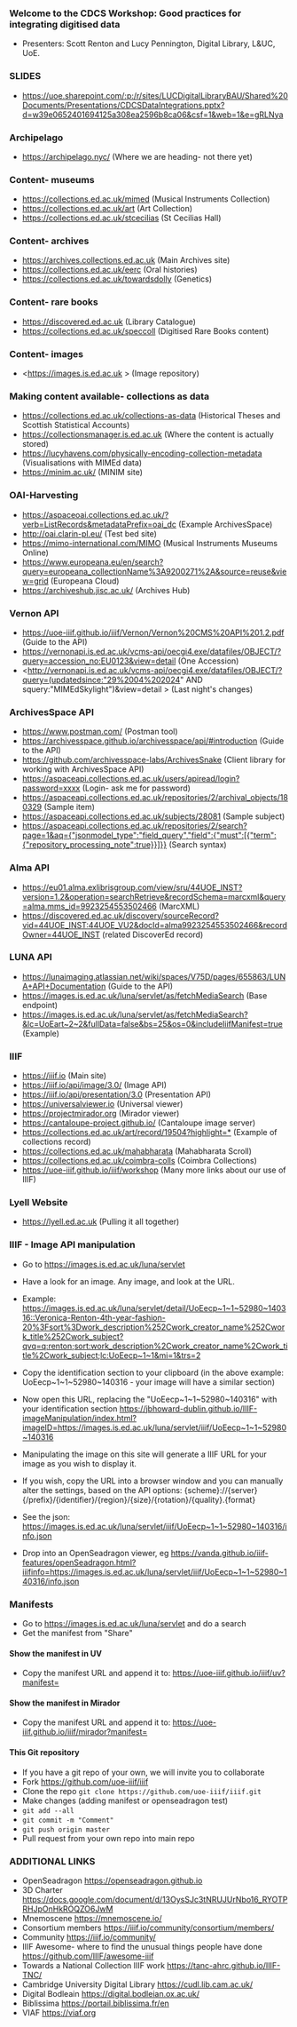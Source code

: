 ### Welcome to the CDCS Workshop: Good practices for integrating digitised data
* Presenters: Scott Renton and Lucy Pennington, Digital Library, L&UC, UoE.

### SLIDES 
* <https://uoe.sharepoint.com/:p:/r/sites/LUCDigitalLibraryBAU/Shared%20Documents/Presentations/CDCSDataIntegrations.pptx?d=w39e0652401694125a308ea2596b8ca06&csf=1&web=1&e=gRLNya>

### Archipelago
* <https://archipelago.nyc/> (Where we are heading- not there yet)

### Content- museums
* <https://collections.ed.ac.uk/mimed> (Musical Instruments Collection)
* <https://collections.ed.ac.uk/art> (Art Collection)
* <https://collections.ed.ac.uk/stcecilias> (St Cecilias Hall)

### Content- archives
* <https://archives.collections.ed.ac.uk> (Main Archives site)
* <https://collections.ed.ac.uk/eerc> (Oral histories)
* <https://collections.ed.ac.uk/towardsdolly> (Genetics)

### Content- rare books
* <https://discovered.ed.ac.uk> (Library Catalogue)
* <https://collections.ed.ac.uk/speccoll> (Digitised Rare Books content)

### Content- images
* <https://images.is.ed.ac.uk > (Image repository)

### Making content available- collections as data
* <https://collections.ed.ac.uk/collections-as-data> (Historical Theses and Scottish Statistical Accounts)
* <https://collectionsmanager.is.ed.ac.uk> (Where the content is actually stored)
* <https://lucyhavens.com/physically-encoding-collection-metadata> (Visualisations with MIMEd data)
* <https://minim.ac.uk/> (MINIM site)

### OAI-Harvesting
* <https://aspaceoai.collections.ed.ac.uk/?verb=ListRecords&metadataPrefix=oai_dc> (Example ArchivesSpace)
* <http://oai.clarin-pl.eu/> (Test bed site)
* <https://mimo-international.com/MIMO> (Musical Instruments Museums Online)
* <https://www.europeana.eu/en/search?query=europeana_collectionName%3A9200271%2A&source=reuse&view=grid> (Europeana Cloud)
* <https://archiveshub.jisc.ac.uk/> (Archives Hub)

### Vernon API
* <https://uoe-iiif.github.io/iiif/Vernon/Vernon%20CMS%20API%201.2.pdf> (Guide to the API)
* <https://vernonapi.is.ed.ac.uk/vcms-api/oecgi4.exe/datafiles/OBJECT/?query=accession_no:EU0123&view=detail> (One Accession)
* <http://vernonapi.is.ed.ac.uk/vcms-api/oecgi4.exe/datafiles/OBJECT/?query=(updatedsince:"29%2004%202024" AND squery:"MIMEdSkylight")&view=detail > (Last night's changes)

### ArchivesSpace API
* <https://www.postman.com/> (Postman tool)
* <https://archivesspace.github.io/archivesspace/api/#introduction> (Guide to the API)
* <https://github.com/archivesspace-labs/ArchivesSnake> (Client library for working with ArchivesSpace API)
* <https://aspaceapi.collections.ed.ac.uk/users/apiread/login?password=xxxx> (Login- ask me for password)
* <https://aspaceapi.collections.ed.ac.uk/repositories/2/archival_objects/180329> (Sample item)
* <https://aspaceapi.collections.ed.ac.uk/subjects/28081> (Sample subject)
* <https://aspaceapi.collections.ed.ac.uk/repositories/2/search?page=1&aq={"jsonmodel_type":"field_query","field":{"must":[{"term":{"repository_processing_note":true}}]}}> (Search syntax)


### Alma API
* <https://eu01.alma.exlibrisgroup.com/view/sru/44UOE_INST?version=1.2&operation=searchRetrieve&recordSchema=marcxml&query=alma.mms_id=9923254553502466> (MarcXML)
* <https://discovered.ed.ac.uk/discovery/sourceRecord?vid=44UOE_INST:44UOE_VU2&docId=alma9923254553502466&recordOwner=44UOE_INST> (related DiscoverEd record)

### LUNA API
* <https://lunaimaging.atlassian.net/wiki/spaces/V75D/pages/655863/LUNA+API+Documentation> (Guide to the API)
* <https://images.is.ed.ac.uk/luna/servlet/as/fetchMediaSearch> (Base endpoint)
* <https://images.is.ed.ac.uk/luna/servlet/as/fetchMediaSearch?&lc=UoEart~2~2&fullData=false&bs=25&os=0&includeIiifManifest=true> (Example) 


### IIIF
* <https://iiif.io> (Main site)
* <https://iiif.io/api/image/3.0/> (Image API)
* <https://iiif.io/api/presentation/3.0> (Presentation API)
* <https://universalviewer.io> (Universal viewer)
* <https://projectmirador.org> (Mirador viewer)
* <https://cantaloupe-project.github.io/> (Cantaloupe image server)
* <https://collections.ed.ac.uk/art/record/19504?highlight=*> (Example of collections record)
* <https://collections.ed.ac.uk/mahabharata> (Mahabharata Scroll)
* <https://collections.ed.ac.uk/coimbra-colls> (Coimbra Collections)
* <https://uoe-iiif.github.io/iiif/workshop> (Many more links about our use of IIIF)

### Lyell Website 
* <https://lyell.ed.ac.uk> (Pulling it all together)

### IIIF - Image API manipulation
* Go to <https://images.is.ed.ac.uk/luna/servlet>
* Have a look for an image. Any image, and look at the URL.
* Example:
<https://images.is.ed.ac.uk/luna/servlet/detail/UoEecp~1~1~52980~140316::Veronica-Renton-4th-year-fashion-20%3Fsort%3Dwork_description%252Cwork_creator_name%252Cwork_title%252Cwork_subject?qvq=q:renton;sort:work_description%2Cwork_creator_name%2Cwork_title%2Cwork_subject;lc:UoEecp~1~1&mi=1&trs=2>
* Copy the identification section to your clipboard (in the above example: UoEecp~1~1~52980~140316 - your image will have a similar section)

* Now open this URL, replacing the "UoEecp~1~1~52980~140316" with your identification section
<https://jbhoward-dublin.github.io/IIIF-imageManipulation/index.html?imageID=https://images.is.ed.ac.uk/luna/servlet/iiif/UoEecp~1~1~52980~140316>

* Manipulating the image on this site will generate a IIIF URL for your image as you wish to display it.

* If you wish, copy the URL into a browser window and you can manually alter the settings, based on the API options:
{scheme}://{server}{/prefix}/{identifier}/{region}/{size}/{rotation}/{quality}.{format}

* See the json: 
<https://images.is.ed.ac.uk/luna/servlet/iiif/UoEecp~1~1~52980~140316/info.json>

* Drop into an OpenSeadragon viewer, eg
<https://vanda.github.io/iiif-features/openSeadragon.html?iiifinfo=https://images.is.ed.ac.uk/luna/servlet/iiif/UoEecp~1~1~52980~140316/info.json>

### Manifests
* Go to <https://images.is.ed.ac.uk/luna/servlet> and do a search
* Get the manifest from "Share"

#### Show the manifest in UV
* Copy the manifest URL and append it to: 
<https://uoe-iiif.github.io/iiif/uv?manifest=>

#### Show the manifest in Mirador
* Copy the manifest URL and append it to: 
<https://uoe-iiif.github.io/iiif/mirador?manifest=>

#### This Git repository
* If you have a git repo of your own, we will invite you to collaborate
* Fork <https://github.com/uoe-iiif/iiif>
* Clone the repo `git clone https://github.com/uoe-iiif/iiif.git`
* Make changes (adding manifest or openseadragon test)
* `git add --all`
* `git commit -m "Comment"`
* `git push origin master`
* Pull request from your own repo into main repo

### ADDITIONAL LINKS
* OpenSeadragon <https://openseadragon.github.io>
* 3D Charter <https://docs.google.com/document/d/13OysSJc3tNRUJUrNbo16_RYOTPRHJpOnHkROQZO6JwM>
* Mnemoscene <https://mnemoscene.io/>
* Consortium members <https://iiif.io/community/consortium/members/>
* Community <https://iiif.io/community/>
* IIIF Awesome- where to find the unusual things people have done <https://github.com/IIIF/awesome-iiif>
* Towards a National Collection IIIF work <https://tanc-ahrc.github.io/IIIF-TNC/>
* Cambridge University Digital Library <https://cudl.lib.cam.ac.uk/>
* Digital Bodleain <https://digital.bodleian.ox.ac.uk/>
* Biblissima <https://portail.biblissima.fr/en>
* VIAF <https://viaf.org>
